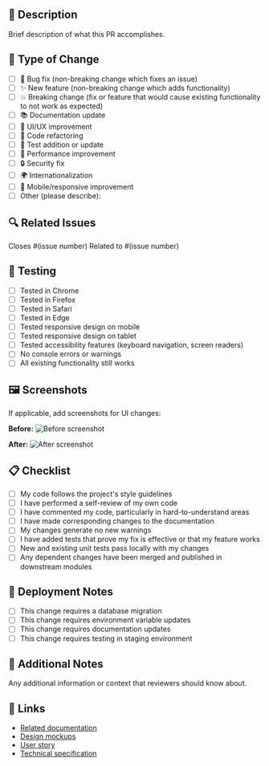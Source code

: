 ## 📝 Description
Brief description of what this PR accomplishes.

## 🎯 Type of Change
- [ ] 🐛 Bug fix (non-breaking change which fixes an issue)
- [ ] ✨ New feature (non-breaking change which adds functionality)
- [ ] 💥 Breaking change (fix or feature that would cause existing functionality to not work as expected)
- [ ] 📚 Documentation update
- [ ] 🎨 UI/UX improvement
- [ ] 🔧 Code refactoring
- [ ] 🧪 Test addition or update
- [ ] 🚀 Performance improvement
- [ ] 🔒 Security fix
- [ ] 🌍 Internationalization
- [ ] 📱 Mobile/responsive improvement
- [ ] Other (please describe):

## 🔍 Related Issues
Closes #(issue number)
Related to #(issue number)

## 🧪 Testing
- [ ] Tested in Chrome
- [ ] Tested in Firefox
- [ ] Tested in Safari
- [ ] Tested in Edge
- [ ] Tested responsive design on mobile
- [ ] Tested responsive design on tablet
- [ ] Tested accessibility features (keyboard navigation, screen readers)
- [ ] No console errors or warnings
- [ ] All existing functionality still works

## 🖼️ Screenshots
If applicable, add screenshots for UI changes:

**Before:**
![Before screenshot](url)

**After:**
![After screenshot](url)

## 📋 Checklist
- [ ] My code follows the project's style guidelines
- [ ] I have performed a self-review of my own code
- [ ] I have commented my code, particularly in hard-to-understand areas
- [ ] I have made corresponding changes to the documentation
- [ ] My changes generate no new warnings
- [ ] I have added tests that prove my fix is effective or that my feature works
- [ ] New and existing unit tests pass locally with my changes
- [ ] Any dependent changes have been merged and published in downstream modules

## 🚀 Deployment Notes
- [ ] This change requires a database migration
- [ ] This change requires environment variable updates
- [ ] This change requires documentation updates
- [ ] This change requires testing in staging environment

## 📱 Additional Notes
Any additional information or context that reviewers should know about.

## 🔗 Links
- [Related documentation](url)
- [Design mockups](url)
- [User story](url)
- [Technical specification](url)
